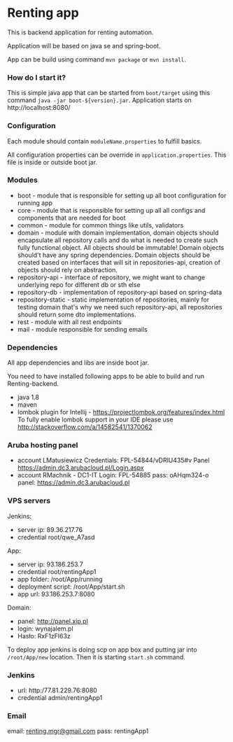 # Renting app #
This is backend application for renting automation.

Application will be based on java se and spring-boot.

App can be build using command `mvn package` or `mvn install`.

### How do I start it? ###
This is simple java app that can be started from `boot/target` using this command `java -jar boot-${version}.jar`.
Application starts on http://localhost:8080/

### Configuration ###

Each module should contain `moduleName.properties` to fulfill basics.

All configuration properties can be override in `application.properties`. This file is inside or outside boot jar.

### Modules ###

* boot - module that is responsible for setting up all boot configuration for running app
* core - module that is responsible for setting up all all configs and components that are needed for boot
* common - module for common things like utils, validators
* domain - module with domain implementation, domain objects should encapsulate all repository calls and do what 
is needed to create such fully functional object. All objects should be immutable! 
Domain objects should't have any spring dependencies. 
Domain objects should be created based on interfaces that will sit in repositories-api, creation of objects should rely on abstraction.
* repository-api - interface of repository, we might want to change underlying repo for different db or sth else 
* repository-db - implementation of repository-api based on spring-data
* repository-static - static implementation of repositories, mainly for testing domain
that's why we need such repository-api, all repositories should return some dto implementations.
* rest - module with all rest endpoints
* mail - module responsible for sending emails

### Dependencies ###
All app dependencies and libs are inside boot jar.

You need to have installed following apps to be able to build and run Renting-backend.

* java 1.8
* maven
* lombok plugin for Intellij - https://projectlombok.org/features/index.html
To fully enable lombok support in your IDE please use http://stackoverflow.com/a/14582541/1370062

### Aruba hosting panel ###

* account LMatusiewicz 
    Credentials: FPL-54844/vDRlU435#v
    Panel  https://admin.dc3.arubacloud.pl/Login.aspx
* account RMachnik - DC1-IT
    Login: FPL-54885
    pass: oAHqm324-o
    panel: https://admin.dc3.arubacloud.pl


### VPS servers ###

Jenkins:

* server ip: 89.36.217.76
* credential root/qwe_A7asd

App:

* server ip: 93.186.253.7
* credential root/rentingApp1
* app folder: /root/App/running
* deployment script: /root/App/start.sh
* app url: 93.186.253.7:8080

Domain:
* panel: http://panel.xip.pl
* login: wynajalem.pl
* Hasło: RxF1zFl63z

To deploy app jenkins is doing scp on app box and putting jar into `/root/App/new` location. Then it is starting `start.sh` command.

### Jenkins ###
* url: http:/77.81.229.76:8080
* credential admin/rentingApp1

### Email ### 
email: renting.mgr@gmail.com
pass: rentingApp1

 